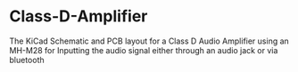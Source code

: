 # Class-D-Amplifier
The KiCad Schematic and PCB layout for a Class D Audio Amplifier using an MH-M28 for Inputting the audio signal either through an audio jack or via bluetooth
